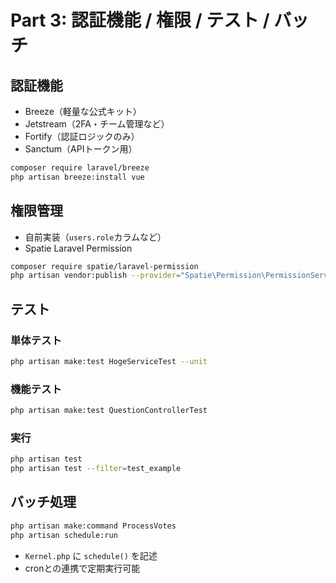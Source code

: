 # Part 3: 認証機能 / 権限 / テスト / バッチ

## 認証機能

- Breeze（軽量な公式キット）
- Jetstream（2FA・チーム管理など）
- Fortify（認証ロジックのみ）
- Sanctum（APIトークン用）

```bash
composer require laravel/breeze
php artisan breeze:install vue
```

## 権限管理

- 自前実装（`users.role`カラムなど）
- Spatie Laravel Permission

```bash
composer require spatie/laravel-permission
php artisan vendor:publish --provider="Spatie\Permission\PermissionServiceProvider"
```

## テスト

### 単体テスト
```bash
php artisan make:test HogeServiceTest --unit
```

### 機能テスト
```bash
php artisan make:test QuestionControllerTest
```

### 実行
```bash
php artisan test
php artisan test --filter=test_example
```

## バッチ処理

```bash
php artisan make:command ProcessVotes
php artisan schedule:run
```

- `Kernel.php` に `schedule()` を記述
- cronとの連携で定期実行可能